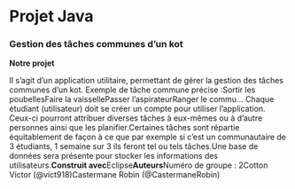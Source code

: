 # **Projet** Java

### Gestion des tâches communes d’un kot

**Notre projet**

Il s’agit d’un application utilitaire, permettant de gérer la gestion des tâches communes d’un kot. Exemple de tâche commune précise :Sortir les poubellesFaire la vaissellePasser l’aspirateurRanger le commu...
Chaque étudiant (utilisateur) doit se créer un compte pour utiliser l’application. Ceux-ci pourront attribuer diverses tâches à eux-mêmes ou à d’autre personnes ainsi que les planifier.Certaines tâches sont répartie équitablement de façon à ce que par exemple si c’est un communautaire de 3 étudiants, 1 semaine sur 3 ils feront tel ou tels tâches.Une base de données sera présente pour stocker les informations des utilisateurs.**Construit avec**Eclipse**Auteurs**Numéro de groupe : 2Cotton Victor (@vict918)Castermane Robin (@CastermaneRobin) 

